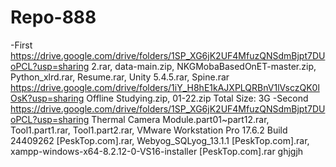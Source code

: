 # Repo-888
-First
https://drive.google.com/drive/folders/1SP_XG6jK2UF4MfuzQNSdmBjpt7DUoPCL?usp=sharing
2.rar, data-main.zip, NKGMobaBasedOnET-master.zip, Python_xlrd.rar, Resume.rar, Unity 5.4.5.rar, Spine.rar
https://drive.google.com/drive/folders/1iY_H8hE1kAJXPLQRBnV1lVsczQK0lOsK?usp=sharing
Offline Studying.zip, 01-22.zip
Total Size: 3G
-Second
https://drive.google.com/drive/folders/1SP_XG6jK2UF4MfuzQNSdmBjpt7DUoPCL?usp=sharing
Thermal Camera Module.part01~part12.rar, Tool1.part1.rar, Tool1.part2.rar, VMware Workstation Pro 17.6.2 Build 24409262 [PeskTop.com].rar, Webyog_SQLyog_13.1.1 [PeskTop.com].rar, xampp-windows-x64-8.2.12-0-VS16-installer [PeskTop.com].rar
ghjgjh
